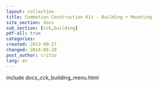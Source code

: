 ```yaml
---
layout: collection
title: Commotion Construction Kit - Building + Mounting
site_section: docs
sub_section: [cck,building]
pdf-all: true
categories: 
created: 2013-09-27
changed: 2014-08-20
post_author: critzo
lang: en
---
```

<div class="cck-section-page">
 include docs_cck_building_menu.html 
</div>
 
